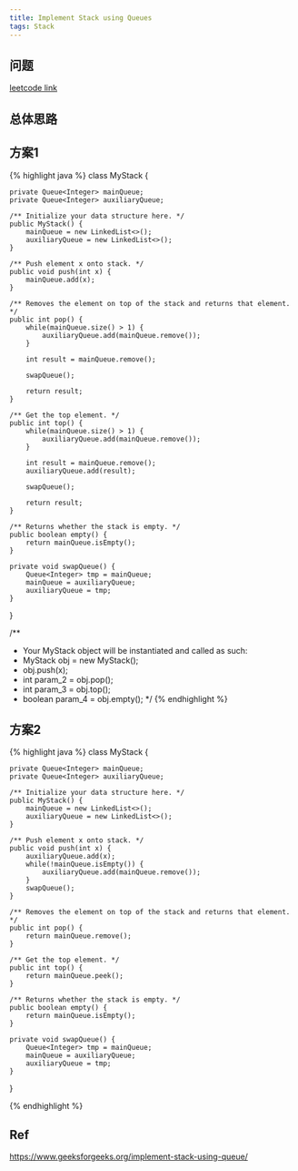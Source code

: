 ```yaml
---
title: Implement Stack using Queues
tags: Stack
---
```


## 问题
[leetcode link](https://leetcode.com/problems/implement-stack-using-queues/)

## 总体思路


## 方案1

{% highlight java %}
class MyStack {

    private Queue<Integer> mainQueue;
    private Queue<Integer> auxiliaryQueue;

    /** Initialize your data structure here. */
    public MyStack() {
        mainQueue = new LinkedList<>();
        auxiliaryQueue = new LinkedList<>();
    }

    /** Push element x onto stack. */
    public void push(int x) {
        mainQueue.add(x);
    }

    /** Removes the element on top of the stack and returns that element. */
    public int pop() {
        while(mainQueue.size() > 1) {
            auxiliaryQueue.add(mainQueue.remove());
        }

        int result = mainQueue.remove();

        swapQueue();

        return result;
    }

    /** Get the top element. */
    public int top() {
        while(mainQueue.size() > 1) {
            auxiliaryQueue.add(mainQueue.remove());
        }

        int result = mainQueue.remove();
        auxiliaryQueue.add(result);

        swapQueue();

        return result;
    }

    /** Returns whether the stack is empty. */
    public boolean empty() {
        return mainQueue.isEmpty();
    }

    private void swapQueue() {
        Queue<Integer> tmp = mainQueue;
        mainQueue = auxiliaryQueue;
        auxiliaryQueue = tmp;
    }
}

/**
 * Your MyStack object will be instantiated and called as such:
 * MyStack obj = new MyStack();
 * obj.push(x);
 * int param_2 = obj.pop();
 * int param_3 = obj.top();
 * boolean param_4 = obj.empty();
 */
{% endhighlight %}

## 方案2

{% highlight java %}
class MyStack {

    private Queue<Integer> mainQueue;
    private Queue<Integer> auxiliaryQueue;

    /** Initialize your data structure here. */
    public MyStack() {
        mainQueue = new LinkedList<>();
        auxiliaryQueue = new LinkedList<>();
    }

    /** Push element x onto stack. */
    public void push(int x) {
        auxiliaryQueue.add(x);
        while(!mainQueue.isEmpty()) {
            auxiliaryQueue.add(mainQueue.remove());
        }
        swapQueue();
    }

    /** Removes the element on top of the stack and returns that element. */
    public int pop() {
        return mainQueue.remove();
    }

    /** Get the top element. */
    public int top() {
        return mainQueue.peek();
    }

    /** Returns whether the stack is empty. */
    public boolean empty() {
        return mainQueue.isEmpty();
    }

    private void swapQueue() {
        Queue<Integer> tmp = mainQueue;
        mainQueue = auxiliaryQueue;
        auxiliaryQueue = tmp;
    }
}

{% endhighlight %}

## Ref

https://www.geeksforgeeks.org/implement-stack-using-queue/
